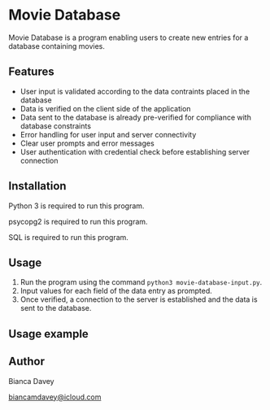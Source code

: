 # Movie Database

Movie Database is a program enabling users to create new entries for a database containing movies.

## Features

* User input is validated according to the data contraints placed in the database
* Data is verified on the client side of the application
* Data sent to the database is already pre-verified for compliance with database constraints
* Error handling for user input and server connectivity
* Clear user prompts and error messages
* User authentication with credential check before establishing server connection

## Installation

Python 3 is required to run this program.

psycopg2 is required to run this program.

SQL is required to run this program.

## Usage

1. Run the program using the command `python3 movie-database-input.py`.
2. Input values for each field of the data entry as prompted.
3. Once verified, a connection to the server is established and the data is sent to the database.

## Usage example



## Author

Bianca Davey

biancamdavey@icloud.com